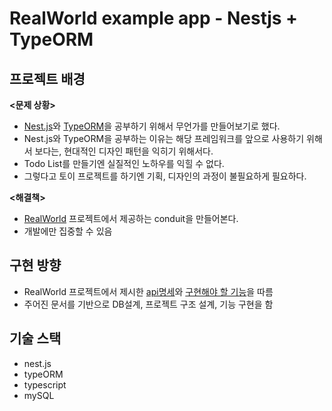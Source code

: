 # RealWorld example app - Nestjs + TypeORM
## 프로젝트 배경
__<문제 상황>__
- [Nest.js](https://docs.nestjs.com/)와 [TypeORM](https://typeorm.io/)을 공부하기 위해서 무언가를 만들어보기로 했다.
- Nest.js와 TypeORM을 공부하는 이유는 해당 프레임워크를 앞으로 사용하기 위해서 보다는, 현대적인 디자인 패턴을 익히기 위해서다.
- Todo List를 만들기엔 실질적인 노하우를 익힐 수 없다.
- 그렇다고 토이 프로젝트를 하기엔 기획, 디자인의 과정이 불필요하게 필요하다.

__<해결책>__
- [RealWorld](https://github.com/gothinkster/realworld) 프로젝트에서 제공하는 conduit을 만들어본다.
- 개발에만 집중할 수 있음

## 구현 방향
- RealWorld 프로젝트에서 제시한 [api명세](https://github.com/gothinkster/realworld/tree/master/api)와 [구현해야 할 기능](https://github.com/gothinkster/realworld/tree/master/spec#project-overview)을 따름
- 주어진 문서를 기반으로 DB설계, 프로젝트 구조 설계, 기능 구현을 함

## 기술 스택
- nest.js
- typeORM
- typescript
- mySQL